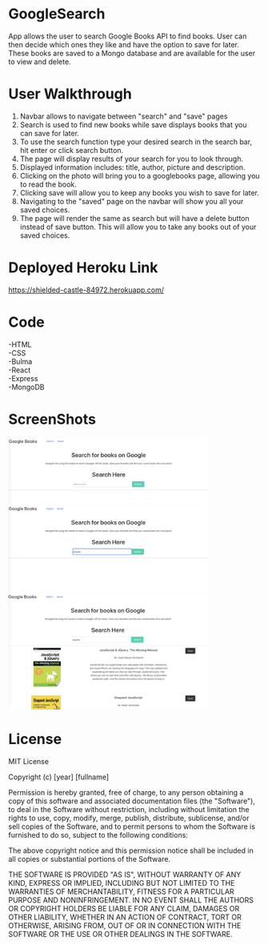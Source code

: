 # GoogleSearch

App allows the user to search Google Books API to find books. User can then decide which ones they like and have the option to save for later. These books are saved to a Mongo database and are available for the user to view and delete. 

# User Walkthrough

1. Navbar allows to navigate between "search" and "save" pages
2. Search is used to find new books while save displays books that you can save for later.
3. To use the search function type your desired search in the search bar, hit enter or click search button.
4. The page will display results of your search for you to look through.
5. Displayed information includes: title, author, picture and description.
6. Clicking on the photo will bring you to a googlebooks page, allowing you to read the book. 
7. Clicking save will allow you to keep any books you wish to save for later.
8. Navigating to the "saved" page on the navbar will show you all your saved choices.
9. The page will render the same as search but will have a delete button instead of save button. This will allow you to take any books out of your saved choices.  

 # Deployed Heroku Link
 https://shielded-castle-84972.herokuapp.com/

 # Code
-HTML
<br>
-CSS
<br>
-Bulma
<br>
-React
<br>
-Express
<br>
-MongoDB
<br>


# ScreenShots
<img src="Assets/Screen Shot 2020-03-21 at 1.26.47 PM.png" width=400px>

<img src="Assets/Screen Shot 2020-03-21 at 1.27.03 PM.png" width=400px>

<img src="Assets/Screen Shot 2020-03-21 at 1.27.12 PM.png" width=400px>

# License

MIT License

Copyright (c) [year] [fullname]

Permission is hereby granted, free of charge, to any person obtaining a copy
of this software and associated documentation files (the "Software"), to deal
in the Software without restriction, including without limitation the rights
to use, copy, modify, merge, publish, distribute, sublicense, and/or sell
copies of the Software, and to permit persons to whom the Software is
furnished to do so, subject to the following conditions:

The above copyright notice and this permission notice shall be included in all
copies or substantial portions of the Software.

THE SOFTWARE IS PROVIDED "AS IS", WITHOUT WARRANTY OF ANY KIND, EXPRESS OR
IMPLIED, INCLUDING BUT NOT LIMITED TO THE WARRANTIES OF MERCHANTABILITY,
FITNESS FOR A PARTICULAR PURPOSE AND NONINFRINGEMENT. IN NO EVENT SHALL THE
AUTHORS OR COPYRIGHT HOLDERS BE LIABLE FOR ANY CLAIM, DAMAGES OR OTHER
LIABILITY, WHETHER IN AN ACTION OF CONTRACT, TORT OR OTHERWISE, ARISING FROM,
OUT OF OR IN CONNECTION WITH THE SOFTWARE OR THE USE OR OTHER DEALINGS IN THE
SOFTWARE.